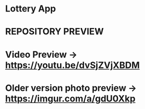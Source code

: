 # Lottery App

# REPOSITORY PREVIEW

# Video Preview -> https://youtu.be/dvSjZVjXBDM

# Older version photo preview -> https://imgur.com/a/gdU0Xkp
